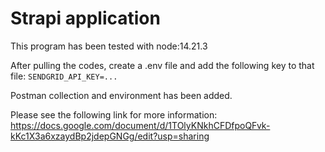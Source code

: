 # Strapi application

This program has been tested with node:14.21.3

After pulling the codes, create a .env file and add the following key to that file:
`SENDGRID_API_KEY=...`

Postman collection and environment has been added.

Please see the following link for more information:
https://docs.google.com/document/d/1TOlyKNkhCFDfpoQFvk-kKc1X3a6xzaydBp2jdepGNGg/edit?usp=sharing
